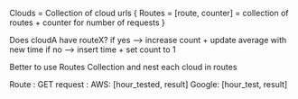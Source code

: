 Clouds = Collection of cloud urls
{
    Routes = [route, counter] = collection of routes + counter for number of requests
}

Does cloudA have routeX?
    if yes --> increase count + update average with new time
    if no  --> insert time + set count to 1



Better to use Routes Collection and nest each cloud in routes

Route :
    GET request :
        AWS: [hour_tested, result]
        Google: [hour_test, result]
